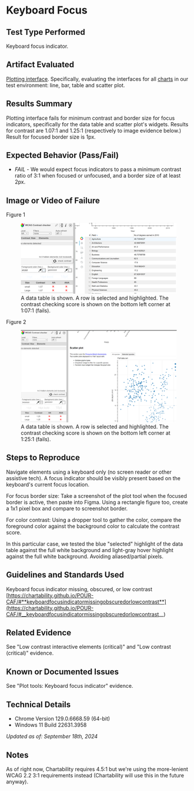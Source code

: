 # Keyboard Focus

## Test Type Performed

Keyboard focus indicator.

## Artifact Evaluated

[Plotting interface](https://docs.bokeh.org/en/latest/docs/user_guide/basic.html#ug-basic). Specifically, evaluating the interfaces for all [charts](https://quansight-labs.github.io/bokeh-a11y-audit/#_ts1723552414769) in our test environment: line, bar, table and scatter plot.

## Results Summary

Plotting interface fails for minimum contrast and border size for focus indicators, specifically for the data table and scatter plot's widgets. Results for contrast are 1.07:1 and 1.25:1 (respectively to image evidence below.) Result for focused border size is 1px.

## Expected Behavior (Pass/Fail)

- _FAIL_ - We would expect focus indicators to pass a minimum contrast ratio of 3:1 when focused or unfocused, and a border size of at least 2px.

## Image or Video of Failure

Figure 1

<figure>
    <img width="803" alt="A data table is shown. A row is selected and highlighted. The contrast checking score is shown on the bottom left corner at 1:07:1 (fails)." src="./assets/plotting-interface_contrast-interactive-elements.png">
    <figcaption>A data table is shown. A row is selected and highlighted. The contrast checking score is shown on the bottom left corner at 1:07:1 (fails).</figcaption>
</figure>

Figure 2

<figure>
    <img width="803" alt="A scatter plot is shown. A category tab widget is selected and highlighted. The contrast checking score is shown on the bottom left corner at 1:25:1 (fails)." src="./assets/plotting-interface_keyboard-focus.png">
    <figcaption>A data table is shown. A row is selected and highlighted. The contrast checking score is shown on the bottom left corner at 1:25:1 (fails).</figcaption>
</figure>

## Steps to Reproduce

Navigate elements using a keyboard only (no screen reader or other assistive tech). A focus indicator should be visibly present based on the keyboard's current focus location.

For focus border size: Take a screenshot of the plot tool when the focused border is active, then paste into Figma. Using a rectangle figure too, create a 1x1 pixel box and compare to screenshot border.

For color contrast: Using a dropper tool to gather the color, compare the foreground color against the background color to calculate the contrast score.

In this particular case, we tested the blue "selected" highlight of the data table against the full white background and light-gray hover highlight against the full white background. Avoiding aliased/partial pixels.

## Guidelines and Standards Used

Keyboard focus indicator missing, obscured, or low contrast [https://chartability.github.io/POUR-CAF/#**keyboardfocusindicatormissingobscuredorlowcontrast**](https://chartability.github.io/POUR-CAF/#__keyboardfocusindicatormissingobscuredorlowcontrast__)

## Related Evidence

See "Low contrast interactive elements (critical)" and "Low contrast (critical)" evidence.

## Known or Documented Issues

See "Plot tools: Keyboard focus indicator" evidence.

## Technical Details

- Chrome Version 129.0.6668.59 (64-bit)
- Windows 11 Build 22631.3958

_Updated as of: September 18th, 2024_

## Notes

As of right now, Chartability requires 4.5:1 but we're using the more-lenient WCAG 2.2 3:1 requirements instead (Chartability will use this in the future anyway).

<!-- A seasoned SR (screen reader) user could have the knowledge to navigate and explore webpages and graphs with more nuance, whether through manual mode switching, certain key shortcuts, etc. These tests are done by a sighted user with the SR’s default options and performed as if a new or beginner user is interacting with these elements. We would expect that all users could be able to navigate smoothly, regardless of experience levels.  -->
